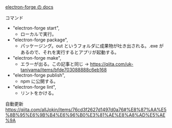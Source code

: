 [electron-forge の docs](https://www.electronforge.io/)

コマンド

- "electron-forge start",
  - ローカルで実行。
- "electron-forge package",
  - パッケージング。out というフォルダに成果物が吐き出される。.exe があるので、それを実行するとアプリが起動する。
- "electron-forge make",
  - エラーが出る。この記事と同じ → https://qiita.com/uk-taniyama/items/bfde703088888c6eb168
- "electron-forge publish",
  - npm に公開する。
- "electron-forge lint",
  - リントをかける。

自動更新
https://qiita.com/allJokin/items/76cd3f2627d1497d0a76#%E8%87%AA%E5%8B%95%E6%9B%B4%E6%96%B0%E3%81%AE%E8%A8%AD%E5%AE%9A
